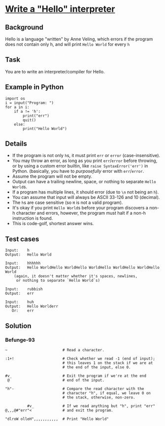 # [Write a "Hello" interpreter][challenge]

## Background

Hello is a language "written" by Anne Veling, which errors if the
program does not contain only h, and will print `Hello World` for
every `h`

## Task

You are to write an interpreter/compiler for Hello.

## Example in Python

    import os
    i = input("Program: ")
    for a in i:
        if a != 'h':
            print("err")
            quit()
        else:
            print("Hello World")

## Details

* If the program is not only `h`s, it must print `err` or `error`
  (case-insensitive).
* You may throw an error, as long as you print `err`/`error` before throwing,
  or by using a custom error builtin, like `raise SyntaxError('err')`
  in Python. (basically, you have to *purposefully* error with `err`/`error`.
* Assume the program will not be empty.
* Output can have a trailing newline, space, or nothing to separate
  `Hello World`s.
* If a program has multiple lines, it should error (due to `\n` not being
  an `h`).
* You can assume that input will always be ASCII 33-126 and 10 (decimal).
* The `h`s are case sensitive (so `H` is not a valid program).
* It's okay if you print `Hello World`s before your program discovers a
  non-h character and errors, however, the program must halt if a non-h
  instruction is found.
* This is code-golf, shortest answer wins.

## Test cases

    Input:    h
    Output:   Hello World

    Input:    hhhhhh
    Output:   Hello WorldHello WorldHello WorldHello WorldHello WorldHello World
        (again, it doesn't matter whether it's spaces, newlines,
         or nothing to separate `Hello World`s)

    Input:    rubbish
    Output:   err

    Input:    huh
    Output:   Hello Worlderr
       Or:    err


## Solution

### Befunge-93

    ~                         # Read a character.

    :1+!                      # Check whether we read -1 (end of input);
                              # this leaves 1 on the stack if we are at 
                              # the end of the input, else 0.

    #v_                       # Exit the program if we're at the end
     @                        # end of the input.

    "h"-                      # Compare the read character with the
                              # character "h", if equal, we leave 0 on
                              # the stack, otherwise, non-zero.

              #v_             # If we read anything but "h", print "err"
    @,,,@#"err"<              # and exit the program.

    "dlroW olleH",,,,,,,,,,,  # Print "Hello World"


[challenge]: https://codegolf.stackexchange.com/questions/210497/write-a-hello-interpreter/
[befunge]: https://tio.run/##S0pNK81LT/3/v87KUFtRuSxeKUNJF0Sl5BTlhyvk5@SkeijpIICCApeCggOQ4aCslFpUpGTz/39GRgYA

